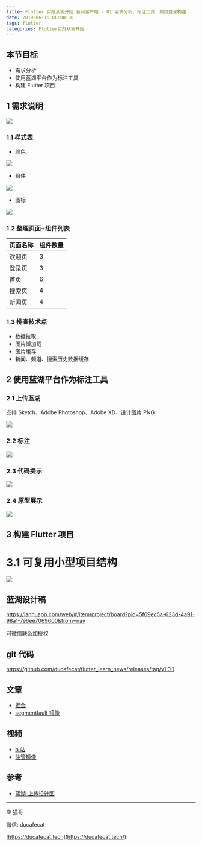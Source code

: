 ```yaml
---
title: Flutter 实战从零开始 新闻客户端 - 01 需求分析、标注工具、项目目录构建
date: 2019-06-16 00:00:00
tags: flutter
categories: Flutter实战从零开始
---
```


## 本节目标

- 需求分析
- 使用蓝湖平台作为标注工具
- 构建 Flutter 项目

## 1 需求说明

![](2020-02-27-10-31-41.png)

### 1.1 样式表

- 颜色

![](2020-02-26-17-52-10.png)

- 组件

![](2020-02-26-17-59-36.png)

- 图标

![](2020-02-27-10-03-03.png)

### 1.2 整理页面+组件列表

| 页面名称 | 组件数量 |
| -------- | -------- |
| 欢迎页   | 3        |
| 登录页   | 3        |
| 首页     | 6        |
| 搜索页   | 4        |
| 新闻页   | 4        |

### 1.3 排查技术点

- 数据拉取
- 图片懒加载
- 图片缓存
- 新闻、频道、搜索历史数据缓存

## 2 使用蓝湖平台作为标注工具

### 2.1 上传蓝湖

支持 Sketch、Adobe Photoshop、Adobe XD、设计图片 PNG

![](2020-02-27-10-05-23.png)

### 2.2 标注

![](2020-02-27-10-32-17.png)

### 2.3 代码提示

![](2020-02-27-10-33-19.png)

### 2.4 原型展示

![](2020-02-27-11-03-37.png)

## 3 构建 Flutter 项目

# 3.1 可复用小型项目结构

![](2020-02-27-10-59-10.png)

## 蓝湖设计稿

https://lanhuapp.com/web/#/item/project/board?pid=5f69ec5a-623d-4a91-98a1-7e6ee7069600&from=nav

可微信联系加授权

## git 代码

https://github.com/ducafecat/flutter_learn_news/releases/tag/v1.0.1

## 文章

- [掘金]()
- [segmentfault 镜像]()

## 视频

- [b 站]()
- [油管镜像]()

## 参考

- [蓝湖-上传设计图](https://lanhuapp.com/cms/#/sos)

---

© 猫哥

微信: ducafecat

[https://ducafecat.tech](https://ducafecat.tech/)
